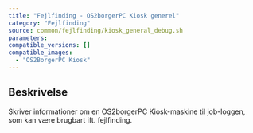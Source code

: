 ```yaml
---
title: "Fejlfinding - OS2borgerPC Kiosk generel"
category: "Fejlfinding"
source: common/fejlfinding/kiosk_general_debug.sh
parameters:
compatible_versions: []
compatible_images:   
  - "OS2BorgerPC Kiosk"
---
```


## Beskrivelse
Skriver informationer om en OS2borgerPC Kiosk-maskine til job-loggen, som kan være brugbart ift. fejlfinding.
